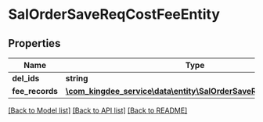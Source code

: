 # SalOrderSaveReqCostFeeEntity

## Properties
Name | Type | Description | Notes
------------ | ------------- | ------------- | -------------
**del_ids** | **string** |  | [optional] 
**fee_records** | [**\com_kingdee_service\data\entity\SalOrderSaveReqCostFeeRows[]**](SalOrderSaveReqCostFeeRows.md) |  | [optional] 

[[Back to Model list]](../README.md#documentation-for-models) [[Back to API list]](../README.md#documentation-for-api-endpoints) [[Back to README]](../README.md)


